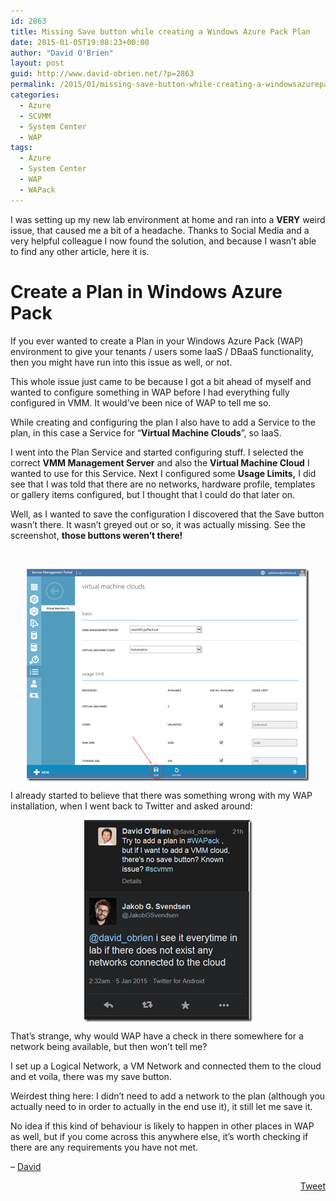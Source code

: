 ```yaml
---
id: 2863
title: Missing Save button while creating a Windows Azure Pack Plan
date: 2015-01-05T19:08:23+00:00
author: "David O'Brien"
layout: post
guid: http://www.david-obrien.net/?p=2863
permalink: /2015/01/missing-save-button-while-creating-a-windowsazurepackp-plan/
categories:
  - Azure
  - SCVMM
  - System Center
  - WAP
tags:
  - Azure
  - System Center
  - WAP
  - WAPack
---
```

I was setting up my new lab environment at home and ran into a **VERY** weird issue, that caused me a bit of a headache. Thanks to Social Media and a very helpful colleague I now found the solution, and because I wasn’t able to find any other article, here it is.

# Create a Plan in Windows Azure Pack

If you ever wanted to create a Plan in your Windows Azure Pack (WAP) environment to give your tenants / users some IaaS / DBaaS functionality, then you might have run into this issue as well, or not.

This whole issue just came to be because I got a bit ahead of myself and wanted to configure something in WAP before I had everything fully configured in VMM. It would’ve been nice of WAP to tell me so.

While creating and configuring the plan I also have to add a Service to the plan, in this case a Service for “**Virtual Machine Clouds**”, so IaaS.

I went into the Plan Service and started configuring stuff. I selected the correct **VMM Management Server** and also the **Virtual Machine Cloud** I wanted to use for this Service. Next I configured some **Usage Limits,** I did  see that I was told that there are no networks, hardware profile, templates or gallery items configured, but I thought that I could do that later on.

Well, as I wanted to save the configuration I discovered that the Save button wasn’t there. It wasn’t greyed out or so, it was actually missing. See the screenshot, **those buttons weren’t there!**

&nbsp;

<a href="/media/2015/01/image.png" onclick="_gaq.push(['_trackEvent', 'outbound-article', '/media/2015/01/image.png', '']);" ><img style="background-image: none; float: none; padding-top: 0px; padding-left: 0px; margin-left: auto; display: block; padding-right: 0px; margin-right: auto; border: 0px;" title="image" src="/media/2015/01/image_thumb.png" alt="image" width="452" height="340" border="0" /></a>

I already started to believe that there was something wrong with my WAP installation, when I went back to Twitter and asked around:

<a href="/media/2015/01/image1.png" onclick="_gaq.push(['_trackEvent', 'outbound-article', '/media/2015/01/image1.png', '']);" ><img style="background-image: none; float: none; padding-top: 0px; padding-left: 0px; margin-left: auto; display: block; padding-right: 0px; margin-right: auto; border: 0px;" title="image" src="/media/2015/01/image_thumb1.png" alt="image" width="269" height="323" border="0" /></a>

That’s strange, why would WAP have a check in there somewhere for a network being available, but then won’t tell me?
  
I set up a Logical Network, a VM Network and connected them to the cloud and et voila, there was my save button.

Weirdest thing here: I didn’t need to add a network to the plan (although you actually need to in order to actually in the end use it), it still let me save it.

No idea if this kind of behaviour is likely to happen in other places in WAP as well, but if you come across this anywhere else, it’s worth checking if there are any requirements you have not met.

&#8211; <a href="http://www.twitter.com/david_obrien" onclick="_gaq.push(['_trackEvent', 'outbound-article', 'http://www.twitter.com/david_obrien', 'David']);" target="_blank">David</a> 

<div style="float: right; margin-left: 10px;">
  <a href="https://twitter.com/share" onclick="_gaq.push(['_trackEvent', 'outbound-article', 'https://twitter.com/share', 'Tweet']);" class="twitter-share-button" data-hashtags="Azure,System+Center,WAP,WAPack" data-count="vertical" data-url="http://www.david-obrien.net/2015/01/missing-save-button-while-creating-a-windowsazurepackp-plan/">Tweet</a>
</div>
